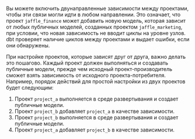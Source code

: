 Вы можете включить двунаправленные зависимости между проектами, чтобы эти связи могли идти в любом направлении. Это означает, что проект `jaffle_finance` может добавить новую модель, которая зависит от любых публичных моделей, созданных проектом `jaffle_marketing`, при условии, что новая зависимость не вводит циклы на уровне узлов. dbt проверяет наличие циклов между проектами и выдает ошибки, если они обнаружены.

При настройке проектов, которые зависят друг от друга, важно делать это пошагово. Каждый проект должен выполняться и создавать публичные модели, прежде чем исходный проект-производитель сможет взять зависимость от исходного проекта-потребителя. Например, порядок действий для простой настройки из двух проектов будет следующим:

1. Проект `project_a` выполняется в среде развертывания и создает публичные модели.
2. Проект `project_b` добавляет `project_a` в качестве зависимости.
3. Проект `project_b` выполняется в среде развертывания и создает публичные модели.
4. Проект `project_a` добавляет `project_b` в качестве зависимости.